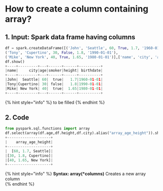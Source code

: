 # How to create a column containing array?

## 1.  Input:  Spark data frame having columns

```python
df = spark.createDataFrame([('John', 'Seattle', 60, True, 1.7, '1960-01-01'), 
('Tony', 'Cupertino', 30, False, 1.8, '1990-01-01'), 
('Mike', 'New York', 40, True, 1.65, '1980-01-01')],['name', 'city', 'age', 'smoker','height', 'birthdate'])
df.show()
+----+---------+---+------+------+----------+
|name|     city|age|smoker|height| birthdate|
+----+---------+---+------+------+----------+
|John|  Seattle| 60|  true|   1.7|1960-01-01|
|Tony|Cupertino| 30| false|   1.8|1990-01-01|
|Mike| New York| 40|  true|  1.65|1980-01-01|
+----+---------+---+------+------+----------+
```

{% hint style="info" %}
to be filled
{% endhint %}

## 2.  Code 

```python
from pyspark.sql.functions import array
df.select(array(df.age,df.height,df.city).alias("array_age_height")).show()
+--------------------+
|    array_age_height|
+--------------------+
|  [60, 1.7, Seattle]|
|[30, 1.8, Cupertino]|
|[40, 1.65, New York]|
+--------------------+
```

{% hint style="info" %}
**Syntax:   array\(\*columns\)**                                                                                                                      Creates a new array column                                                                                                                     
{% endhint %}

```

```

